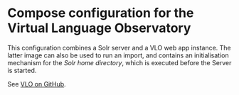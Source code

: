# Compose configuration for the Virtual Language Observatory

This configuration combines a Solr server and a VLO web app instance. The latter image
can also be used to run an import, and contains an initialisation mechanism for the *Solr
home directory*, which is executed before the Server is started.

See [VLO on GitHub](https://github.com/clarin-eric/VLO).
